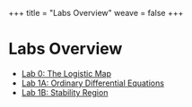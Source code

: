 +++
title = "Labs Overview"
weave = false
+++

# Labs Overview

- [Lab 0: The Logistic Map](/labs/00/)
- [Lab 1A: Ordinary Differential Equations](/labs/01/)
- [Lab 1B: Stability Region](/labs/01-sr)